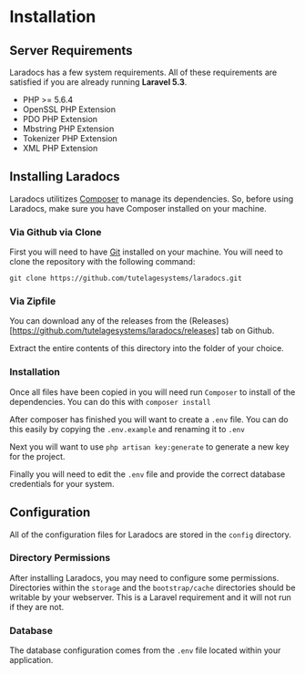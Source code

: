 # Installation

## Server Requirements

Laradocs has a few system requirements. All of these requirements are satisfied if you are already running **Laravel 5.3**.

* PHP >= 5.6.4
* OpenSSL PHP Extension
* PDO PHP Extension
* Mbstring PHP Extension
* Tokenizer PHP Extension
* XML PHP Extension

## Installing Laradocs

Laradocs utilitizes [Composer](https://getcomposer.org/) to manage its dependencies. So, before using Laradocs, make sure you have Composer installed on your machine.

### Via Github via Clone

First you will need to have [Git](http://https://git-scm.com/) installed on your machine. You will need to clone the repository with the following command:

```
git clone https://github.com/tutelagesystems/laradocs.git
```

### Via Zipfile

You can download any of the releases from the (Releases)[https://github.com/tutelagesystems/laradocs/releases] tab on Github.

Extract the entire contents of this directory into the folder of your choice.

### Installation

Once all files have been copied in you will need run `Composer` to install of the dependencies. You can do this with `composer install`

After composer has finished you will want to create a `.env` file. You can do this easily by copying the `.env.example` and renaming it to `.env`

Next you will want to use `php artisan key:generate` to generate a new key for the project.

Finally you will need to edit the `.env` file and provide the correct database credentials for your system.


## Configuration

All of the configuration files for Laradocs are stored in the `config` directory.

### Directory Permissions

After installing Laradocs, you may need to configure some permissions. Directories within the `storage` and the `bootstrap/cache` directories should be writable by your webserver. This is a Laravel requirement and it will not run if they are not.

### Database

The database configuration comes from the `.env` file located within your application.